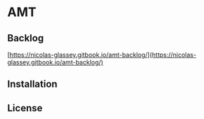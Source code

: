 # AMT

## Backlog
[https://nicolas-glassey.gitbook.io/amt-backlog/](https://nicolas-glassey.gitbook.io/amt-backlog/)


## Installation 

## License


